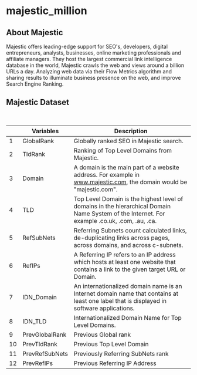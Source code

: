# majestic_million

## About Majestic

Majestic offers leading-edge support for SEO's, developers, digital entrepreneurs, analysts, businesses, online marketing professionals and affiliate managers. They host the largest commercial link intelligence database in the world, Majestic crawls the web and views around a billion URLs a day. Analyzing web data via their Flow Metrics algorithm and sharing results to illuminate business presence on the web, and improve Search Engine Ranking.


## Majestic Dataset

<br>

|     | Variables | Description |
| --- | ----------- | ----------- |
|   1 | GlobalRank   | Globally ranked SEO in Majestic search. |
|   2 | TldRank        | Ranking of Top Level Domains from Majestic. |
|   3 | Domain    | A domain is the main part of a website address. For example in www.majestic.com, the domain would be "majestic.com".  |
|   4 | TLD  | Top Level Domain is the highest level of domains in the hierarchical Domain Name System of the Internet. For example .co.uk, .com, .au, .ca. |
|   5 | RefSubNets | Referring Subnets count calculated links, de-duplicating links across pages, across domains, and across c-subnets. |
|   6 | RefIPs  | A Referring IP refers to an IP address which hosts at least one website that contains a link to the given target URL or Domain. |
|   7 | IDN_Domain     | An internationalized domain name is an Internet domain name that contains at least one label that is displayed in software applications. |
|   8 | IDN_TLD  | Internationalized Domain Name for Top Level Domains. |
|   9 | PrevGlobalRank         | Previous Global rank |
|  10 | PrevTldRank | Previous Top Level Domain |
|  11 | PrevRefSubNets  | Previously Referring SubNets rank |
|  12 | PrevRefIPs   | Previous Referring IP Address |

